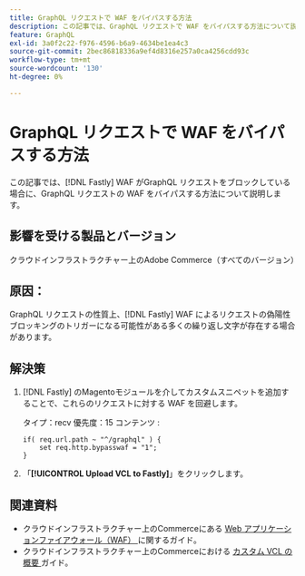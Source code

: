```yaml
---
title: GraphQL リクエストで WAF をバイパスする方法
description: この記事では、GraphQL リクエストで WAF をバイパスする方法について説明します。
feature: GraphQL
exl-id: 3a0f2c22-f976-4596-b6a9-4634be1ea4c3
source-git-commit: 2bec86818336a9ef4d8316e257a0ca4256cdd93c
workflow-type: tm+mt
source-wordcount: '130'
ht-degree: 0%

---
```


# GraphQL リクエストで WAF をバイパスする方法

この記事では、[!DNL Fastly] WAF がGraphQL リクエストをブロックしている場合に、GraphQL リクエストの WAF をバイパスする方法について説明します。

## 影響を受ける製品とバージョン

クラウドインフラストラクチャー上のAdobe Commerce（すべてのバージョン）

## 原因：

GraphQL リクエストの性質上、[!DNL Fastly] WAF によるリクエストの偽陽性ブロッキングのトリガーになる可能性がある多くの繰り返し文字が存在する場合があります。

## 解決策

1. [!DNL Fastly] のMagentoモジュールを介してカスタムスニペットを追加することで、これらのリクエストに対する WAF を回避します。

   タイプ：recv
優先度：15
コンテンツ :

   ```
   if( req.url.path ~ "^/graphql" ) {
       set req.http.bypasswaf = "1";
   }
   ```

1. 「**[!UICONTROL Upload VCL to Fastly]**」をクリックします。

## 関連資料

* クラウドインフラストラクチャー上のCommerceにある [Web アプリケーションファイアウォール（WAF） ](https://experienceleague.adobe.com/ja/docs/commerce-cloud-service/user-guide/cdn/fastly-waf-service) に関するガイド。
* クラウドインフラストラクチャー上のCommerceにおける [ カスタム VCL の概要 ](https://experienceleague.adobe.com/ja/docs/commerce-cloud-service/user-guide/cdn/custom-vcl-snippets/fastly-vcl-custom-snippets) ガイド。
